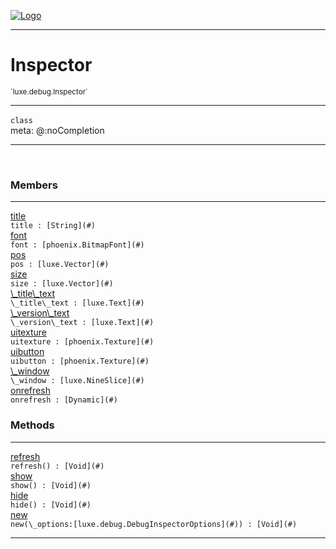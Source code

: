 
[![Logo](../../../images/logo.png)](../../../api/index.html)

---



<h1>Inspector</h1>
<small>`luxe.debug.Inspector`</small>



---

`class`
<span class="meta">
<br/>meta: @:noCompletion
</span>


---

&nbsp;
&nbsp;



<h3>Members</h3> <hr/><span class="member apipage">
                <a name="title"><a class="lift" href="#title">title</a></a><div class="clear"></div><code class="signature apipage">title : [String](#)</code><br/></span>
            <span class="small_desc_flat"></span><span class="member apipage">
                <a name="font"><a class="lift" href="#font">font</a></a><div class="clear"></div><code class="signature apipage">font : [phoenix.BitmapFont](#)</code><br/></span>
            <span class="small_desc_flat"></span><span class="member apipage">
                <a name="pos"><a class="lift" href="#pos">pos</a></a><div class="clear"></div><code class="signature apipage">pos : [luxe.Vector](#)</code><br/></span>
            <span class="small_desc_flat"></span><span class="member apipage">
                <a name="size"><a class="lift" href="#size">size</a></a><div class="clear"></div><code class="signature apipage">size : [luxe.Vector](#)</code><br/></span>
            <span class="small_desc_flat"></span><span class="member apipage">
                <a name="_title_text"><a class="lift" href="#_title_text">\_title\_text</a></a><div class="clear"></div><code class="signature apipage">\_title\_text : [luxe.Text](#)</code><br/></span>
            <span class="small_desc_flat"></span><span class="member apipage">
                <a name="_version_text"><a class="lift" href="#_version_text">\_version\_text</a></a><div class="clear"></div><code class="signature apipage">\_version\_text : [luxe.Text](#)</code><br/></span>
            <span class="small_desc_flat"></span><span class="member apipage">
                <a name="uitexture"><a class="lift" href="#uitexture">uitexture</a></a><div class="clear"></div><code class="signature apipage">uitexture : [phoenix.Texture](#)</code><br/></span>
            <span class="small_desc_flat"></span><span class="member apipage">
                <a name="uibutton"><a class="lift" href="#uibutton">uibutton</a></a><div class="clear"></div><code class="signature apipage">uibutton : [phoenix.Texture](#)</code><br/></span>
            <span class="small_desc_flat"></span><span class="member apipage">
                <a name="_window"><a class="lift" href="#_window">\_window</a></a><div class="clear"></div><code class="signature apipage">\_window : [luxe.NineSlice](#)</code><br/></span>
            <span class="small_desc_flat"></span><span class="member apipage">
                <a name="onrefresh"><a class="lift" href="#onrefresh">onrefresh</a></a><div class="clear"></div><code class="signature apipage">onrefresh : [Dynamic](#)</code><br/></span>
            <span class="small_desc_flat"></span>





<h3>Methods</h3> <hr/><span class="method apipage">
            <a name="refresh"><a class="lift" href="#refresh">refresh</a></a> <div class="clear"></div><code class="signature apipage">refresh() : [Void](#)</code><br/><span class="small_desc_flat"></span>
        </span>
    <span class="method apipage">
            <a name="show"><a class="lift" href="#show">show</a></a> <div class="clear"></div><code class="signature apipage">show() : [Void](#)</code><br/><span class="small_desc_flat"></span>
        </span>
    <span class="method apipage">
            <a name="hide"><a class="lift" href="#hide">hide</a></a> <div class="clear"></div><code class="signature apipage">hide() : [Void](#)</code><br/><span class="small_desc_flat"></span>
        </span>
    <span class="method apipage">
            <a name="new"><a class="lift" href="#new">new</a></a> <div class="clear"></div><code class="signature apipage">new(\_options:[luxe.debug.DebugInspectorOptions](#)<span></span>) : [Void](#)</code><br/><span class="small_desc_flat"></span>
        </span>
    





---

&nbsp;
&nbsp;
&nbsp;
&nbsp;